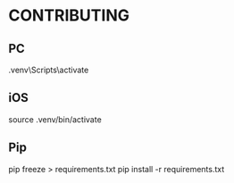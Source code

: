 # CONTRIBUTING

## PC
.venv\Scripts\activate



 ## iOS
source .venv/bin/activate  


## Pip
pip freeze > requirements.txt
pip install -r requirements.txt
